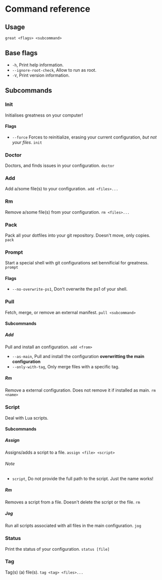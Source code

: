 # Command reference

## Usage
`great <flags> <subcommand>`

## Base flags
* `-h`, Print help information.
* `--ignore-root-check`, Allow to run as root.
* `-V`, Print version information.

## Subcommands
### Init
Initialises greatness on your computer!
#### Flags
* `--force` Forces to reinitialize, erasing your current configuration, *but not your files*.
```init```

### Doctor
Doctors, and finds issues in your configuration.
```doctor```

### Add
Add a/some file(s) to your configuration.
```add <files>...```

### Rm
Remove a/some file(s) from your configuration.
```rm <files>...```

### Pack
Pack all your dotfiles into your git repository. Doesn't move, only copies.
```pack```

### Prompt
Start a special shell with git configurations set bennificial for greatness.
```prompt```
#### Flags
* `--no-overwrite-ps1`, Don't overwrite the ps1 of your shell.

### Pull
Fetch, merge, or remove an external manifest.
```pull <subcommand>```

#### Subcommands
##### Add
Pull and install an configuration.
```add <from>```
* `--as-main`, Pull and install the configuration **overwritting the main configuration**
* `--only-with-tag`, Only merge files with a specific tag.

##### Rm
Remove a external configuration. Does not remove it if installed as main.
```rm <name>```

### Script
Deal with Lua scripts.
#### Subcommands
##### Assign
Assigns/adds a script to a file.
```assign <file> <script>```
###### Note
* `script`, Do not provide the full path to the script. Just the name works! 

##### Rm
Removes a script from a file. Doesn't delete the script or the file.
```rm```

##### Jog
Run all scripts associated with all files in the main configuration.
```jog```

### Status
Print the status of your configuration.
```status [file]```

### Tag
Tag(s) (a) file(s).
```tag <tag> <files>...```

